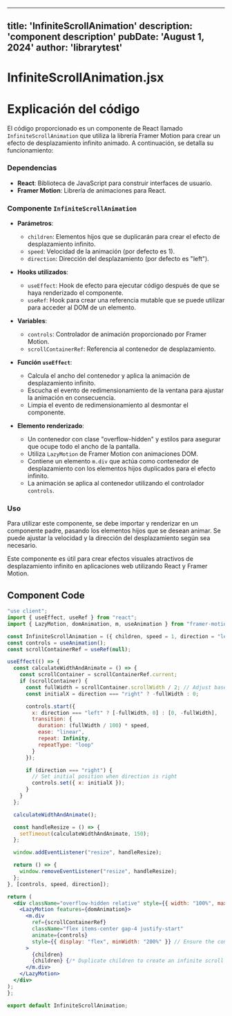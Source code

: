 ---
  title: 'InfiniteScrollAnimation'
  description: 'component description'
  pubDate: 'August 1, 2024'
  author: 'librarytest'
  ---
  
  
  
  # InfiniteScrollAnimation.jsx
  # Explicación del código

El código proporcionado es un componente de React llamado `InfiniteScrollAnimation` que utiliza la librería Framer Motion para crear un efecto de desplazamiento infinito animado. A continuación, se detalla su funcionamiento:

### Dependencias
- **React**: Biblioteca de JavaScript para construir interfaces de usuario.
- **Framer Motion**: Librería de animaciones para React.

### Componente `InfiniteScrollAnimation`
- **Parámetros**:
  - `children`: Elementos hijos que se duplicarán para crear el efecto de desplazamiento infinito.
  - `speed`: Velocidad de la animación (por defecto es 1).
  - `direction`: Dirección del desplazamiento (por defecto es "left").

- **Hooks utilizados**:
  - `useEffect`: Hook de efecto para ejecutar código después de que se haya renderizado el componente.
  - `useRef`: Hook para crear una referencia mutable que se puede utilizar para acceder al DOM de un elemento.

- **Variables**:
  - `controls`: Controlador de animación proporcionado por Framer Motion.
  - `scrollContainerRef`: Referencia al contenedor de desplazamiento.

- **Función `useEffect`**:
  - Calcula el ancho del contenedor y aplica la animación de desplazamiento infinito.
  - Escucha el evento de redimensionamiento de la ventana para ajustar la animación en consecuencia.
  - Limpia el evento de redimensionamiento al desmontar el componente.

- **Elemento renderizado**:
  - Un contenedor con clase "overflow-hidden" y estilos para asegurar que ocupe todo el ancho de la pantalla.
  - Utiliza `LazyMotion` de Framer Motion con animaciones DOM.
  - Contiene un elemento `m.div` que actúa como contenedor de desplazamiento con los elementos hijos duplicados para el efecto infinito.
  - La animación se aplica al contenedor utilizando el controlador `controls`.

### Uso
Para utilizar este componente, se debe importar y renderizar en un componente padre, pasando los elementos hijos que se desean animar. Se puede ajustar la velocidad y la dirección del desplazamiento según sea necesario.

Este componente es útil para crear efectos visuales atractivos de desplazamiento infinito en aplicaciones web utilizando React y Framer Motion.
  
  ## Component Code
  ```jsx
  "use client";
import { useEffect, useRef } from "react";
import { LazyMotion, domAnimation, m, useAnimation } from "framer-motion";

const InfiniteScrollAnimation = ({ children, speed = 1, direction = "left" }) => {
  const controls = useAnimation();
  const scrollContainerRef = useRef(null);

  useEffect(() => {
    const calculateWidthAndAnimate = () => {
      const scrollContainer = scrollContainerRef.current;
      if (scrollContainer) {
        const fullWidth = scrollContainer.scrollWidth / 2; // Adjust based on content duplication
        const initialX = direction === "right" ? -fullWidth : 0;

        controls.start({
          x: direction === "left" ? [-fullWidth, 0] : [0, -fullWidth],
          transition: {
            duration: (fullWidth / 100) * speed,
            ease: "linear",
            repeat: Infinity,
            repeatType: "loop"
          }
        });

        if (direction === "right") {
          // Set initial position when direction is right
          controls.set({ x: initialX });
        }
      }
    };

    calculateWidthAndAnimate();

    const handleResize = () => {
      setTimeout(calculateWidthAndAnimate, 150);
    };

    window.addEventListener("resize", handleResize);

    return () => {
      window.removeEventListener("resize", handleResize);
    };
  }, [controls, speed, direction]);

  return (
    <div className="overflow-hidden relative" style={{ width: "100%", maxWidth: "100vw" }}>
      <LazyMotion features={domAnimation}>
        <m.div
          ref={scrollContainerRef}
          className="flex items-center gap-4 justify-start"
          animate={controls}
          style={{ display: "flex", minWidth: "200%" }} // Ensure the container is always wider
        >
          {children}
          {children} {/* Duplicate children to create an infinite scroll effect */}
        </m.div>
      </LazyMotion>
    </div>
  );
};

export default InfiniteScrollAnimation;
  ```
  